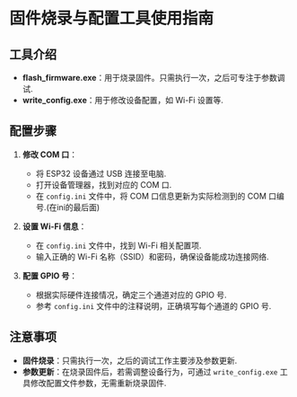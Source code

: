 # 固件烧录与配置工具使用指南

## 工具介绍

- **flash_firmware.exe**：用于烧录固件。只需执行一次，之后可专注于参数调试.
- **write_config.exe**：用于修改设备配置，如 Wi-Fi 设置等.

## 配置步骤

1. **修改 COM 口**：
   - 将 ESP32 设备通过 USB 连接至电脑.
   - 打开设备管理器，找到对应的 COM 口.
   - 在 `config.ini` 文件中，将 COM 口信息更新为实际检测到的 COM 口编号.(在ini的最后面)

2. **设置 Wi-Fi 信息**：
   - 在 `config.ini` 文件中，找到 Wi-Fi 相关配置项.
   - 输入正确的 Wi-Fi 名称（SSID）和密码，确保设备能成功连接网络.

3. **配置 GPIO 号**：
   - 根据实际硬件连接情况，确定三个通道对应的 GPIO 号.
   - 参考 `config.ini` 文件中的注释说明，正确填写每个通道的 GPIO 号.

## 注意事项

- **固件烧录**：只需执行一次，之后的调试工作主要涉及参数更新.
- **参数更新**：在烧录固件后，若需调整设备行为，可通过 `write_config.exe` 工具修改配置文件参数，无需重新烧录固件.
